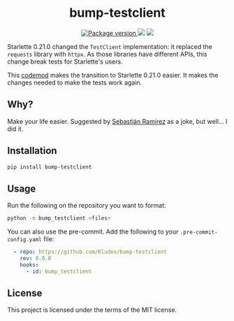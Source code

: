 <h1 align="center">
    <strong>bump-testclient</strong>
</h1>
<p align="center">
    <a href="https://pypi.org/project/bump-testclient" target="_blank">
        <img src="https://img.shields.io/pypi/v/bump-testclient" alt="Package version">
    </a>
    <img src="https://img.shields.io/pypi/pyversions/bump-testclient">
    <img src="https://img.shields.io/github/license/Kludex/bump-testclient">
</p>

Starlette 0.21.0 changed the `TestClient` implementation: it replaced the `requests` library with `httpx`.
As those libraries have different APIs, this change break tests for Starlette's users.

This [codemod](https://libcst.readthedocs.io/en/stable/codemods_tutorial.html) makes the transition to Starlette 0.21.0 easier.
It makes the changes needed to make the tests work again.

## Why?

Make your life easier. Suggested by [Sebastián Ramírez](https://twitter.com/tiangolo) as a joke, but well... I did it.

## Installation

```bash
pip install bump-testclient
```

## Usage

Run the following on the repository you want to format:

```bash
python -m bump_testclient <files>
```

You can also use the pre-commit. Add the following to your `.pre-commit-config.yaml` file:

```yaml
  - repo: https://github.com/Kludex/bump-testclient
    rev: 0.0.0
    hooks:
      - id: bump_testclient
```

## License

This project is licensed under the terms of the MIT license.
